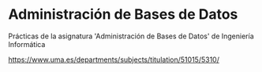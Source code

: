 # Administración de Bases de Datos
Prácticas de la asignatura 'Administración de Bases de Datos' de Ingeniería Informática

https://www.uma.es/departments/subjects/titulation/51015/5310/
